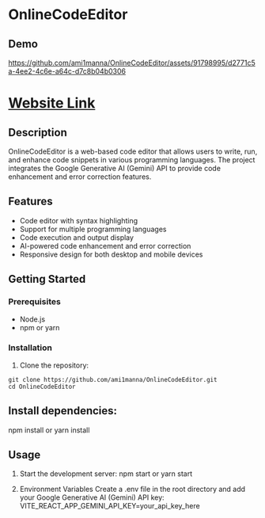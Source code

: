 # OnlineCodeEditor

## Demo
https://github.com/ami1manna/OnlineCodeEditor/assets/91798995/d2771c5a-4ee2-4c6e-a64c-d7c8b04b0306


<a href="https://668307d3f3a7c771f44c58e8--codyter.netlify.app/"><h1>Website Link</h1></a>

## Description

OnlineCodeEditor is a web-based code editor that allows users to write, run, and enhance code snippets in various programming languages. The project integrates the Google Generative AI (Gemini) API to provide code enhancement and error correction features.

## Features

- Code editor with syntax highlighting
- Support for multiple programming languages
- Code execution and output display
- AI-powered code enhancement and error correction
- Responsive design for both desktop and mobile devices

## Getting Started

### Prerequisites

- Node.js
- npm or yarn

### Installation

1. Clone the repository:

```
git clone https://github.com/ami1manna/OnlineCodeEditor.git
cd OnlineCodeEditor
```
## Install dependencies:
  npm install
  or
  yarn install
## Usage
 1.  Start the development server:
    npm start
    or
    yarn start

  2. Environment Variables
    Create a .env file in the root directory and add your Google Generative AI (Gemini) API key:
    VITE_REACT_APP_GEMINI_API_KEY=your_api_key_here

